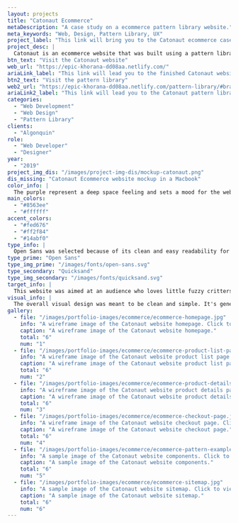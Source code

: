 ```yaml
---
layout: projects
title: "Catonaut Ecommerce"
metaDescription: "A case study on a ecommerce pattern library website."
meta_keywords: "Web, Design, Pattern Library, UX"
project_label: "This link will bring you to the Catonaut ecommerce case study page."
project_desc: |
  Catonaut is an ecommerce website that was built using a pattern library. It's based on creating all possible components the website could use to build itself.
btn_text: "Visit the Catonaut website"
web_url: "https://epic-khorana-dd08aa.netlify.com/"
ariaLink_label: "This link will lead you to the finished Catonaut website"
btn2_text: "Visit the pattern library"
web2_url: "https://epic-khorana-dd08aa.netlify.com/pattern-library/#brand"
ariaLink2_label: "This link will lead you to the Catonaut pattern library."
categories:
  - "Web Development"
  - "Web Design"
  - "Pattern Library"
clients:
  - "Algonquin"
role:
  - "Web Developer"
  - "Designer"
year:
  - "2019"
project_img_dis: "/images/project-img-dis/mockup-catonaut.png"
dis_missing: "Catonaut Ecommerce website mockup in a Macbook"
color_info: |
  The purple represent a deep space feeling and sets a mood for the website. White represents the stars we see in the sky. These accents pair well and create a space themed harmony with the purple and white colours.
main_colors:
  - "#8563ee"
  - "#ffffff"
accent_colors:
  - "#fed676"
  - "#ff2f84"
  - "#14abf0"
type_info: |
  Open Sans was selected because of its clean and easy readability for web. Quicksand was selected because of its soft geometric characteristics. It fits well with the fun space theme and lends itself to being creative and futuristic.
type_prime: "Open Sans"
type_img_prime: "/images/fonts/open-sans.svg"
type_secondary: "Quicksand"
type_img_secondary: "/images/fonts/quicksand.svg"
target_info: |
  This website was aimed at an audience who loves little fuzzy critters. More specifically young to older adults between the ages of 18-46. Male and female are both suspected to present but females are likely to be the dominant. These folks are likely to be a couple with no plan for children and only cats as pets. They treat their cat as their child and therefore adore everything about cats and look to find, fill and personalize their lives with cat memorabilia.
visual_info: |
  The overall visual design was meant to be clean and simple. It's general theme was space and used minimal illustrative elements since the focus of the website should be on the products themselves. It used a lot of white space to help push the idea of space even further.
gallery:
  - file: "/images/portfolio-images/ecommerce/ecommerce-homepage.jpg"
    info: "A wireframe image of the Catonaut website homepage. Click to view this image in fullscreen."
    caption: "A wireframe image of the Catonaut website homepage."
    total: "6"
    num: "1"
  - file: "/images/portfolio-images/ecommerce/ecommerce-product-list-page.jpg"
    info: "A wireframe image of the Catonaut website product list page. Click to view this image in fullscreen."
    caption: "A wireframe image of the Catonaut website product list page."
    total: "6"
    num: "2"
  - file: "/images/portfolio-images/ecommerce/ecommerce-product-details-page.jpg"
    info: "A wireframe image of the Catonaut website product details page. Click to view this image in fullscreen."
    caption: "A wireframe image of the Catonaut website product details page."
    total: "6"
    num: "3"
  - file: "/images/portfolio-images/ecommerce/ecommerce-checkout-page.jpg"
    info: "A wireframe image of the Catonaut website checkout page. Click to view this image in fullscreen."
    caption: "A wireframe image of the Catonaut website checkout page."
    total: "6"
    num: "4"
  - file: "/images/portfolio-images/ecommerce/ecommerce-pattern-examples.jpg"
    info: "A sample image of the Catonaut website components. Click to view this image in fullscreen."
    caption: "A sample image of the Catonaut website components."
    total: "6"
    num: "5"
  - file: "/images/portfolio-images/ecommerce/ecommerce-sitemap.jpg"
    info: "A sample image of the Catonaut website sitemap. Click to view this image in fullscreen."
    caption: "A sample image of the Catonaut website sitemap."
    total: "6"
    num: "6"
---
```

